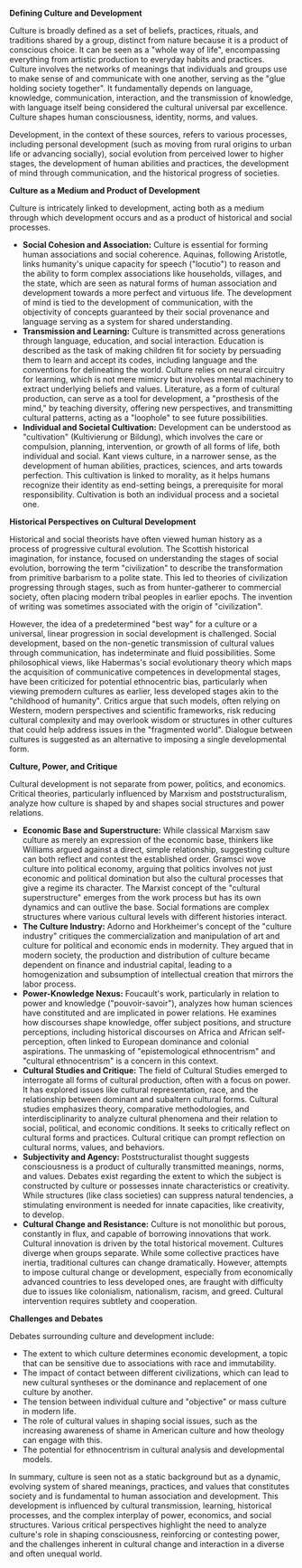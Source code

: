**Defining Culture and Development**

Culture is broadly defined as a set of beliefs, practices, rituals, and traditions shared by a group, distinct from nature because it is a product of conscious choice. It can be seen as a "whole way of life", encompassing everything from artistic production to everyday habits and practices. Culture involves the networks of meanings that individuals and groups use to make sense of and communicate with one another, serving as the "glue holding society together". It fundamentally depends on language, knowledge, communication, interaction, and the transmission of knowledge, with language itself being considered the cultural universal par excellence. Culture shapes human consciousness, identity, norms, and values.

Development, in the context of these sources, refers to various processes, including personal development (such as moving from rural origins to urban life or advancing socially), social evolution from perceived lower to higher stages, the development of human abilities and practices, the development of mind through communication, and the historical progress of societies.

**Culture as a Medium and Product of Development**

Culture is intricately linked to development, acting both as a medium through which development occurs and as a product of historical and social processes.

- **Social Cohesion and Association:** Culture is essential for forming human associations and social coherence. Aquinas, following Aristotle, links humanity's unique capacity for speech ("locutio") to reason and the ability to form complex associations like households, villages, and the state, which are seen as natural forms of human association and development towards a more perfect and virtuous life. The development of mind is tied to the development of communication, with the objectivity of concepts guaranteed by their social provenance and language serving as a system for shared understanding.
- **Transmission and Learning:** Culture is transmitted across generations through language, education, and social interaction. Education is described as the task of making children fit for society by persuading them to learn and accept its codes, including language and the conventions for delineating the world. Culture relies on neural circuitry for learning, which is not mere mimicry but involves mental machinery to extract underlying beliefs and values. Literature, as a form of cultural production, can serve as a tool for development, a "prosthesis of the mind," by teaching diversity, offering new perspectives, and transmitting cultural patterns, acting as a "loophole" to see future possibilities.
- **Individual and Societal Cultivation:** Development can be understood as "cultivation" (Kultivierung or Bildung), which involves the care or compulsion, planning, intervention, or growth of all forms of life, both individual and social. Kant views culture, in a narrower sense, as the development of human abilities, practices, sciences, and arts towards perfection. This cultivation is linked to morality, as it helps humans recognize their identity as end-setting beings, a prerequisite for moral responsibility. Cultivation is both an individual process and a societal one.

**Historical Perspectives on Cultural Development**

Historical and social theorists have often viewed human history as a process of progressive cultural evolution. The Scottish historical imagination, for instance, focused on understanding the stages of social evolution, borrowing the term "civilization" to describe the transformation from primitive barbarism to a polite state. This led to theories of civilization progressing through stages, such as from hunter-gatherer to commercial society, often placing modern tribal peoples in earlier epochs. The invention of writing was sometimes associated with the origin of "civilization".

However, the idea of a predetermined "best way" for a culture or a universal, linear progression in social development is challenged. Social development, based on the non-genetic transmission of cultural values through communication, has indeterminate and fluid possibilities. Some philosophical views, like Habermas's social evolutionary theory which maps the acquisition of communicative competences in developmental stages, have been criticized for potential ethnocentric bias, particularly when viewing premodern cultures as earlier, less developed stages akin to the "childhood of humanity". Critics argue that such models, often relying on Western, modern perspectives and scientific frameworks, risk reducing cultural complexity and may overlook wisdom or structures in other cultures that could help address issues in the "fragmented world". Dialogue between cultures is suggested as an alternative to imposing a single developmental form.

**Culture, Power, and Critique**

Cultural development is not separate from power, politics, and economics. Critical theories, particularly influenced by Marxism and poststructuralism, analyze how culture is shaped by and shapes social structures and power relations.

- **Economic Base and Superstructure:** While classical Marxism saw culture as merely an expression of the economic base, thinkers like Williams argued against a direct, simple relationship, suggesting culture can both reflect and contest the established order. Gramsci wove culture into political economy, arguing that politics involves not just economic and political domination but also the cultural processes that give a regime its character. The Marxist concept of the "cultural superstructure" emerges from the work process but has its own dynamics and can outlive the base. Social formations are complex structures where various cultural levels with different histories interact.
- **The Culture Industry:** Adorno and Horkheimer's concept of the "culture industry" critiques the commercialization and manipulation of art and culture for political and economic ends in modernity. They argued that in modern society, the production and distribution of culture became dependent on finance and industrial capital, leading to a homogenization and subsumption of intellectual creation that mirrors the labor process.
- **Power-Knowledge Nexus:** Foucault's work, particularly in relation to power and knowledge ("pouvoir-savoir"), analyzes how human sciences have constituted and are implicated in power relations. He examines how discourses shape knowledge, offer subject positions, and structure perceptions, including historical discourses on Africa and African self-perception, often linked to European dominance and colonial aspirations. The unmasking of "epistemological ethnocentrism" and "cultural ethnocentrism" is a concern in this context.
- **Cultural Studies and Critique:** The field of Cultural Studies emerged to interrogate all forms of cultural production, often with a focus on power. It has explored issues like cultural representation, race, and the relationship between dominant and subaltern cultural forms. Cultural studies emphasizes theory, comparative methodologies, and interdisciplinarity to analyze cultural phenomena and their relation to social, political, and economic conditions. It seeks to critically reflect on cultural forms and practices. Cultural critique can prompt reflection on cultural norms, values, and behaviors.
- **Subjectivity and Agency:** Poststructuralist thought suggests consciousness is a product of culturally transmitted meanings, norms, and values. Debates exist regarding the extent to which the subject is constructed by culture or possesses innate characteristics or creativity. While structures (like class societies) can suppress natural tendencies, a stimulating environment is needed for innate capacities, like creativity, to develop.
- **Cultural Change and Resistance:** Culture is not monolithic but porous, constantly in flux, and capable of borrowing innovations that work. Cultural innovation is driven by the total historical movement. Cultures diverge when groups separate. While some collective practices have inertia, traditional cultures can change dramatically. However, attempts to impose cultural change or development, especially from economically advanced countries to less developed ones, are fraught with difficulty due to issues like colonialism, nationalism, racism, and greed. Cultural intervention requires subtlety and cooperation.

**Challenges and Debates**

Debates surrounding culture and development include:

- The extent to which culture determines economic development, a topic that can be sensitive due to associations with race and immutability.
- The impact of contact between different civilizations, which can lead to new cultural syntheses or the dominance and replacement of one culture by another.
- The tension between individual culture and "objective" or mass culture in modern life.
- The role of cultural values in shaping social issues, such as the increasing awareness of shame in American culture and how theology can engage with this.
- The potential for ethnocentrism in cultural analysis and developmental models.

In summary, culture is seen not as a static background but as a dynamic, evolving system of shared meanings, practices, and values that constitutes society and is fundamental to human association and development. This development is influenced by cultural transmission, learning, historical processes, and the complex interplay of power, economics, and social structures. Various critical perspectives highlight the need to analyze culture's role in shaping consciousness, reinforcing or contesting power, and the challenges inherent in cultural change and interaction in a diverse and often unequal world.